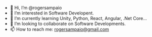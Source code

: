 - 👋 Hi, I’m @rogersampaio
- 👀 I’m interested in Software Developent.
- 🌱 I’m currently learning Unity, Python, React, Angular, .Net Core...
- 💞️ I’m looking to collaborate on Software Developments.
- 📫 How to reach me: rogersampaio@gmail.com

<!---
rogersampaio/rogersampaio is a ✨ special ✨ repository because its `README.md` (this file) appears on your GitHub profile.
You can click the Preview link to take a look at your changes.
--->
